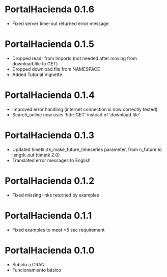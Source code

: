 # PortalHacienda 0.1.6
- Fixed server time-out returned error message

# PortalHacienda 0.1.5
- Dropped readr from Imports (not needed after moving from download.file to GET)
- Dropped download.file from NAMESPACE
- Added Tutorial Vignette


# PortalHacienda 0.1.4
- Improved error handling (internet connection is now correctly tested)
- Search_online now uses 'httr::GET' instead of 'download.file'

# PortalHacienda 0.1.3
- Updated timetk::tk_make_future_timeseries parameter, from n_future to length_out (timetk 2.0)
- Translated error messages to English

# PortalHacienda 0.1.2
- Fixed missing links returned by examples

# PortalHacienda 0.1.1
- Fixed examples to meet <5 sec requirement

# PortalHacienda 0.1.0
- Subido a CRAN
- Funcionamiento básico
